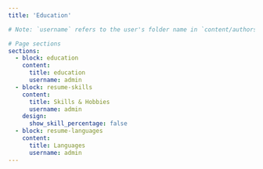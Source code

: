 ```yaml
---
title: 'Education'

# Note: `username` refers to the user's folder name in `content/authors/`

# Page sections
sections:
  - block: education
    content:
      title: education
      username: admin
  - block: resume-skills
    content:
      title: Skills & Hobbies
      username: admin
    design:
      show_skill_percentage: false
  - block: resume-languages
    content:
      title: Languages
      username: admin
---
```

